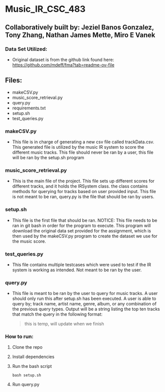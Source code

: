 # Music_IR_CSC_483
## Collaboratively built by: Jeziel Banos Gonzalez, Tony Zhang, Nathan James Mette, Miro E Vanek

### Data Set Utilized: 
- Original dataset is from the github link found here: https://github.com/mdeff/fma?tab=readme-ov-file 

## Files:
* makeCSV.py
* music_score_retrieval.py
* query.py
* requirements.txt
* setup.sh
* test_queries.py

### makeCSV.py
- This file is in charge of generating a new csv file called trackData.csv. This generated
  file is utilized by the music IR system to score the different music tracks. This file should
  never be ran by a user, this file will be ran by the setup.sh program

### music_score_retrieval.py
- This is the main file of the project. This file sets up different scores for different tracks, and it holds the IRSystem class.
  the class contains methods for querying for tracks based on user provided input. This file is not meant to be ran, query.py
  is the file that should be ran by users.

### setup.sh
- This file is the first file that should be ran. NOTICE: This file needs to be ran in git bash in order for 
  the program to execute. This program will download the original data set provided for the assignment, which
  is then used by the makeCSV.py program to create the dataset we use for the music score.

### test_queries.py
- This file contains multiple testcases which were used to test if the IR system is working as intended. 
  Not meant to be ran by the user.

### query.py
- This file is meant to be ran by the user to query for music tracks. A user should only run this after setup.sh has been executed.
  A user is able to query by; track name, artist name, genre, album, or any combination of the previous query types. Output will be
  a string listing the top ten tracks that match the query in the following format:
  > this is temp, will update when we finish


### How to run:
1. Clone the repo

1. Install dependencies

1. Run the bash script
   ```
   bash setup.sh
   ```
1. Run query.py
